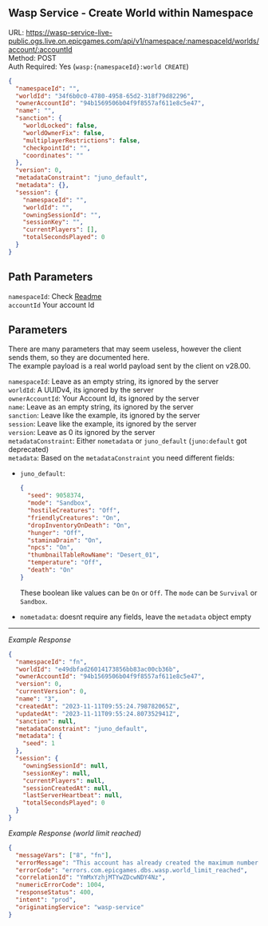 ## Wasp Service - Create World within Namespace

URL: https://wasp-service-live-public.ogs.live.on.epicgames.com/api/v1/namespace/:namespaceId/worlds/account/:accountId \
Method: POST \
Auth Required: Yes (`wasp:{namespaceId}:world CREATE`)

```json
{
  "namespaceId": "",
  "worldId": "34f6b0c0-4780-4958-65d2-318f79d82296",
  "ownerAccountId": "94b1569506b04f9f8557af611e8c5e47",
  "name": "",
  "sanction": {
    "worldLocked": false,
    "worldOwnerFix": false,
    "multiplayerRestrictions": false,
    "checkpointId": "",
    "coordinates": ""
  },
  "version": 0,
  "metadataConstraint": "juno_default",
  "metadata": {},
  "session": {
    "namespaceId": "",
    "worldId": "",
    "owningSessionId": "",
    "sessionKey": "",
    "currentPlayers": [],
    "totalSecondsPlayed": 0
  }
}
```

## Path Parameters

`namespaceId`: Check [Readme](../README.md) <br/>
`accountId` Your account Id

## Parameters

There are many parameters that may seem useless, however the client sends them, so they are documented here. <br/>
The example payload is a real world payload sent by the client on v28.00.

`namespaceId`: Leave as an empty string, its ignored by the server <br/>
`worldId`: A UUIDv4, its ignored by the server <br/>
`ownerAccountId`: Your Account Id, its ignored by the server <br/>
`name`: Leave as an empty string, its ignored by the server <br/>
`sanction`: Leave like the example, its ignored by the server <br/>
`session`: Leave like the example, its ignored by the server <br/>
`version`: Leave as 0 its ignored by the server <br/>
`metadataConstraint`: Either `nometadata` or `juno_default` (`juno:default` got deprecated) <br/>
`metadata`: Based on the `metadataConstraint` you need different fields:

- `juno_default`:

  ```json
  {
    "seed": 9058374,
    "mode": "Sandbox",
    "hostileCreatures": "Off",
    "friendlyCreatures": "On",
    "dropInventoryOnDeath": "On",
    "hunger": "Off",
    "staminaDrain": "On",
    "npcs": "On",
    "thumbnailTableRowName": "Desert_01",
    "temperature": "Off",
    "death": "On"
  }
  ```

  These boolean like values can be `On` or `Off`.
  The `mode` can be `Survival` or `Sandbox`.

- `nometadata`: doesnt require any fields, leave the `metadata` object empty

---

_Example Response_

```json
{
  "namespaceId": "fn",
  "worldId": "e49dbfad26014173856bb83ac00cb36b",
  "ownerAccountId": "94b1569506b04f9f8557af611e8c5e47",
  "version": 0,
  "currentVersion": 0,
  "name": "3",
  "createdAt": "2023-11-11T09:55:24.798782065Z",
  "updatedAt": "2023-11-11T09:55:24.807352941Z",
  "sanction": null,
  "metadataConstraint": "juno_default",
  "metadata": {
    "seed": 1
  },
  "session": {
    "owningSessionId": null,
    "sessionKey": null,
    "currentPlayers": null,
    "sessionCreatedAt": null,
    "lastServerHeartbeat": null,
    "totalSecondsPlayed": 0
  }
}
```

_Example Response (world limit reached)_

```json
{
  "messageVars": ["8", "fn"],
  "errorMessage": "This account has already created the maximum number of worlds (8) in namespace 'fn'",
  "errorCode": "errors.com.epicgames.dbs.wasp.world_limit_reached",
  "correlationId": "YmMxYzhjMTYwZDcwNDY4Nz",
  "numericErrorCode": 1004,
  "responseStatus": 400,
  "intent": "prod",
  "originatingService": "wasp-service"
}
```
